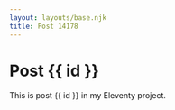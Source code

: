 ```yaml
---
layout: layouts/base.njk
title: Post 14178
---
```


# Post {{ id }}

This is post {{ id }} in my Eleventy project.
